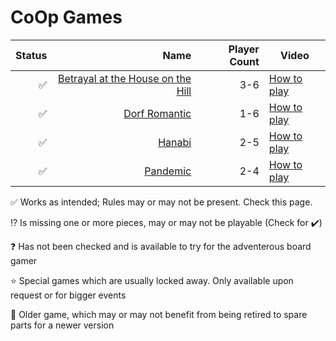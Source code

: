 # CoOp Games
|Status|Name|Player Count| Video |
|-------:|-----:|----:|-----| 
|✅|[Betrayal at the House on the Hill](https://boardgamegeek.com/boardgame/10547/betrayal-at-house-on-the-hill)|3-6| [How to play](https://youtu.be/V3UmdlVYWHc?si=AIFhkw0DMOOyhv25) |
|✅|[Dorf Romantic](https://boardgamegeek.com/boardgame/370591/dorfromantik-the-board-game)|1-6| [How to play](https://youtu.be/bemz_fhAhtE?si=Fht0zzoHHW2y0WPy) |
|✅|[Hanabi](https://boardgamegeek.com/boardgame/98778/hanabi)|2-5| [How to play](https://youtu.be/d_js_3S_7K8?si=lsrOvnk7IE7FPy2o) |
|✅|[Pandemic](https://boardgamegeek.com/boardgame/30549/pandemic)|2-4| [How to play](https://youtu.be/4RxqzBA_HRs?si=6Uj-l5G0nmfqn8qW) |





✅ Works as intended; Rules may or may not be present. Check this page.

⁉️ Is missing one or more pieces, may or may not be playable (Check for ✔️)

❓ Has not been checked and is available to try for the adventerous board gamer

⭐ Special games which are usually locked away. Only available upon request or for bigger events

👴 Older game, which may or may not benefit from being retired to spare parts for a newer version

